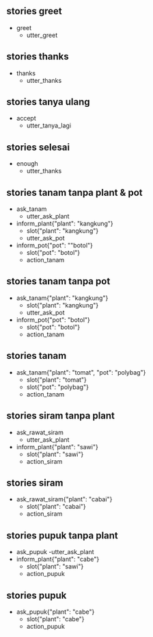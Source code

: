 ## stories greet
* greet
   - utter_greet
   
## stories thanks
* thanks
   - utter_thanks

## stories tanya ulang
* accept
   - utter_tanya_lagi

## stories selesai
* enough
   - utter_thanks

## stories tanam tanpa plant & pot
* ask_tanam
   - utter_ask_plant
* inform_plant{"plant": "kangkung"}
   - slot{"plant": "kangkung"}
   - utter_ask_pot
* inform_pot{"pot": ""botol"}
   - slot{"pot": "botol"}
   - action_tanam
   
## stories tanam tanpa pot
* ask_tanam{"plant": "kangkung"}
    - slot{"plant": "kangkung"}
    - utter_ask_pot
* inform_pot{"pot": "botol"}
    - slot{"pot": "botol"}
    - action_tanam
    
## stories tanam
* ask_tanam{"plant": "tomat", "pot": "polybag"}
    - slot{"plant": "tomat"}
    - slot{"pot": "polybag"}
    - action_tanam
    
## stories siram tanpa plant
* ask_rawat_siram
    - utter_ask_plant
* inform_plant{"plant": "sawi"}
   - slot{"plant": "sawi"}
    - action_siram

## stories siram
* ask_rawat_siram{"plant": "cabai"}
    - slot{"plant": "cabai"}
    - action_siram
    
## stories pupuk tanpa plant
* ask_pupuk
    -utter_ask_plant
* inform_plant{"plant": "cabe"}
    - slot{"plant": "sawi"}
    - action_pupuk
    
## stories pupuk
* ask_pupuk{"plant": "cabe"}
    - slot{"plant": "cabe"}
    - action_pupuk